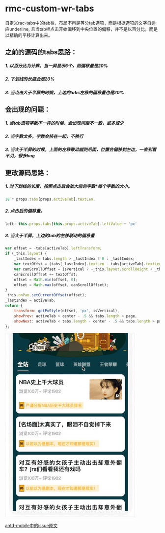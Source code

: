 # rmc-custom-wr-tabs
自定义rac-tabs中的tab栏，布局不再是等分tab选项，而是根据选项的文字自适应underline, 且当tab栏点击开始偏移到中央位置的偏移，并不是以百分比，而是以精确的平移计算出来。

## 之前的源码的tabs思路：
##### 1. 以百分比为计算。当一屏显示5个，则偏移量是20%
##### 2. 下划线的长度会是20%
##### 3. 当点击大于半屏的时候，上边的tabs左移的偏移量也是20%

## 会出现的问题：
##### 1. 当tab选项字数不一样的时候，会出现间距不一致，或多或少
##### 2. 当字数太多，字数会挤在一起，不换行
##### 3. 当大于半屏的时候，上面的左移联动越到后面，位置会偏移到左边，一直到看不见，很多bug

## 更改源码思路：
##### 1. 对下划线的长度，按照点击后会放大后的字数*每个字数的大小。 
```js
18 * props.tabs[props.activeTab].textLen,
```
##### 2. 点击后的偏移量。
```js
left: this.props.tabs[this.props.activeTab].leftValue + 'px'
```
##### 3. 当大于半屏，上边的tab的左移联动的偏移量

```js
var offset = -tabs[activeTab].leftTransform;
if (_this.layout) {
    _lastIndex = tabs.length > _lastIndex ? 0 : _lastIndex;
    var textOffst = (tabs[_lastIndex].textLen - tabs[activeTab].textLen) * 4;
    var canScrollOffset = isVertical ? -_this.layout.scrollHeight + _this.layout.clientHeight : -_this.layout.scrollWidth + _this.layout.clientWidth;
    canScrollOffset += textOffst;
    offset = Math.min(offset, 0);
    offset = Math.max(offset, canScrollOffset);
}
_this.onPan.setCurrentOffset(offset);
_lastIndex = activeTab;
return {
    transform: getPxStyle(offset, 'px', isVertical),
    showPrev: activeTab > center - .5 && tabs.length > page,
    showNext: activeTab < tabs.length - center - .5 && tabs.length > page
};
```

![avator](./等间距.gif)

[antd-mobile中的issue原文](https://github.com/ant-design/ant-design-mobile/issues/2124)
